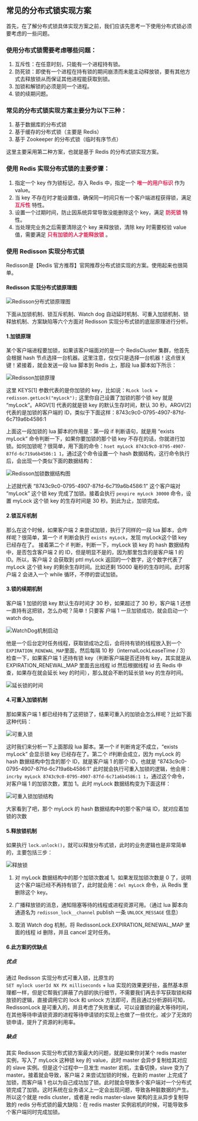 ## 常见的分布式锁实现方案

首先，在了解分布式锁具体实现方案之前，我们应该先思考一下使用分布式锁必须要考虑的一些问题。

### 使用分布式锁需要考虑哪些问题：

1. 互斥性：在任意时刻，只能有一个进程持有锁。
2. 防死锁：即使有一个进程在持有锁的期间崩溃而未能主动释放锁，要有其他方式去释放锁从而保证其他进程能获取到锁。
3. 加锁和解锁的必须是同一个进程。
4. 锁的续期问题。

### 常见的分布式锁实现方案主要分为以下三种：

1. 基于数据库的分布式锁
2. 基于缓存的分布式锁（主要是 Redis）
3. 基于 Zookeeper 的分布式锁（临时有序节点）

这里主要采用第二种方案，也就是基于 Redis 的分布式锁实现方案。

### 使用 Redis 实现分布式锁的主要步骤：

1. 指定一个 key 作为锁标记，存入 Redis 中，指定一个 **<font color="#de2c58">唯一的用户标识</font>** 作为 value。
2. 当 key 不存在时才能设置值，确保同一时间只有一个客户端进程获得锁，满足 **<font color="#de2c58">互斥性</font>** 特性。
3. 设置一个过期时间，防止因系统异常导致没能删除这个 key，满足 **<font color="#de2c58">防死锁</font>** 特性。
4. 当处理完业务之后需要清除这个 key 来释放锁，清除 key 时需要校验 value 值，需要满足 **<font color="#de2c58">只有加锁的人才能释放锁</font>** 。

### 使用 Redisson 实现分布式锁

Redisson是【Redis 官方推荐】官网推荐分布式锁实现的方案。使用起来也很简单。

#### Redisson 实现分布式锁原理图

![Redisson分布式锁原理图](img/Redisson分布式锁原理图.png)

下面从加锁机制、锁互斥机制、Watch dog 自动延时机制、可重入加锁机制、锁释放机制、方案缺陷等六个方面对 Redisson 实现分布式锁的底层原理进行分析。

#### 1.加锁原理

某个客户端进程要加锁，如果该客户端面对的是一个 RedisCluster 集群，他首先会根据 hash 节点选择一台机器。这里注意，仅仅只是选择一台机器！这点很关键！紧接着，就会发送一段 lua 脚本到
Redis 上，那段 lua 脚本如下所示：

![Redisson加锁原理](img/Redisson加锁原理.png)

这里 KEYS[1] 参数代表的是你加锁的 key，比如说：```RLock lock = redisson.getLock("myLock");```     这里你自己设置了加锁的那个锁 key 就是 “myLock”。ARGV[1] 代表的就是锁 key 的默认生存时间，默认 30 秒。ARGV[2] 代表的是加锁的客户端的 ID，类似于下面这样：8743c9c0-0795-4907-87fd-6c719a6b4586:1

上面这一段加锁的 lua 脚本的作用是：第一段 if 判断语句，就是用 “exists myLock” 命令判断一下，如果你要加锁的那个锁 key 不存在的话，你就进行加锁。如何加锁呢？很简单，用下面的命令：```hset myLock 8743c9c0-0795-4907-87fd-6c719a6b4586:1 1```，通过这个命令设置一个 hash 数据结构，这行命令执行后，会出现一个类似下面的数据结构：

![Redisson加锁数据结构图](img/Redisson加锁数据结构图.png)

上述就代表 “8743c9c0-0795-4907-87fd-6c719a6b4586:1” 这个客户端对 “myLock” 这个锁 key 完成了加锁。接着会执行 ```pexpire myLock 30000``` 命令，设置 myLock 这个锁 key 的生存时间是 30 秒。到此为止，加锁完成。

#### 2.锁互斥机制

那么在这个时候，如果客户端 2 来尝试加锁，执行了同样的一段 lua 脚本，会咋样呢？很简单，第一个 if 判断会执行 ```exists myLock```，发现 myLock这个锁 key 已经存在了。
接着第二个 if 判断，判断一下，myLock 锁 key 的 hash 数据结构中，是否包含客户端 2 的 ID，但是明显不是的，因为那里包含的是客户端 1 的 ID。所以，客户端 2 会获取到 pttl myLock 返回的一个数字，这个数字代表了myLock 这个锁 key 的剩余生存时间。比如还剩 15000 毫秒的生存时间。此时客户端 2 会进入一个 while 循环，不停的尝试加锁。

#### 3.锁的续期机制

客户端 1 加锁的锁 key 默认生存时间才 30 秒，如果超过了 30 秒，客户端 1 还想一直持有这把锁，怎么办呢？简单！只要客
户端 1 一旦加锁成功，就会启动一个 watch dog。

![WatchDog机制启动](img/WatchDog机制启动.png)

他是一个后台定时任务线程，获取锁成功之后，会将持有锁的线程放入到一个 ```EXPIRATION_RENEWAL_MAP```里面，然后每隔 10 秒（internalLockLeaseTime / 3）检查一下，如果客户端 1 还持有锁 key（判断客户端是否还持有 key，其实就是从 EXPIRATION_RENEWAL_MAP 里面去出线程 id 然后根据线程 id 去 Redis 中查，如果存在就会延长 key 的时间），那么就会不断的延长锁 key 的生存时间。

![延长锁的时间](img/延长锁的时间.png)


#### 4.可重入加锁机制

那如果客户端 1 都已经持有了这把锁了，结果可重入的加锁会怎么样呢？比如下面这种代码：

![可重入锁](img/可重入锁.png)

这时我们来分析一下上面那段 lua 脚本。第一个 if 判断肯定不成立，“exists myLock” 会显示锁 key 已经存在了。第二个 if判断会成立，因为 myLock 的 hash 数据结构中包含的那个 ID，就是客户端 1 的那个 ID，也就是 “8743c9c0-0795-4907-87fd-6c719a6b4586:1” 此时就会执行可重入加锁的逻辑，他会用：```incrby myLock 8743c9c0-0795-4907-87fd-6c71a6b4586:1 1```，通过这个命令，对客户端 1 的加锁次数，累加 1。此时 myLock 数据结构变为下面这样：

![可重入锁加锁结构](img/可重入锁加锁结构.png)

大家看到了吧，那个 myLock 的 hash 数据结构中的那个客户端 ID，就对应着加锁的次数

#### 5.释放锁机制

如果执行 ```lock.unlock()```，就可以释放分布式锁，此时的业务逻辑也是非常简单的，主要包括三步：

![释放锁](img/释放锁.png)

1. 对 myLock 数据结构中的那个加锁次数减 1。如果发现加锁次数是 0 了，说明这个客户端已经不再持有锁了，此时就会用：```del myLock``` 命令，从 Redis 里删除这个 key。

2. 广播释放锁的消息，通知阻塞等待的线程或进程资源可用。（通过 lua 脚本向通道名为 ```redisson_lock__channel``` publish 一条 ```UNLOCK_MESSAGE``` 信息）

3. 取消 Watch dog 机制，将 RedissonLock.EXPIRATION_RENEWAL_MAP 里面的线程 id 删除，并且 cancel 定时任务。

#### 6.此方案的优缺点

##### 优点

通过 Redisson 实现分布式可重入锁，比原生的 ```SET mylock userId NX PX milliseconds``` + lua 实现的效果更好些，虽然基本原理都一样，但是它帮我们屏蔽了内部的执行细节，不需要我们再去手写获取锁和释放锁的逻辑，直接调用它的 lock 和 unlock 方法即可，而且通过分析源码可知，RedissonLock 是可重入的，并且考虑了失败重试，可以设置锁的最大等待时间， 在其他等待申请锁资源的进程等待申请锁的实现上也做了一些优化，减少了无效的锁申请，提升了资源的利用率。

##### 缺点

其实 Redisson 实现分布式锁方案最大的问题，就是如果你对某个 redis master 实例，写入了 myLock 这种锁 key 的 value，此时 master 会异步复制给其对应的 slave 实例。但是这个过程中一旦发生 master 宕机，主备切换，slave 变为了 master。接着就会导致，客户端 2 来尝试加锁的时候，在新的 master 上完成了加锁，而客户端 1 也以为自己成功加了锁。此时就会导致多个客户端对一个分布式锁完成了加锁。这时系统在业务语义上一定会出现问题，导致各种脏数据的产生。所以这个就是 redis cluster，或者是 redis master-slave 架构的主从异步复制导致的 redis 分布式锁的最大缺陷：在 redis master 实例宕机的时候，可能导致多个客户端同时完成加锁。
